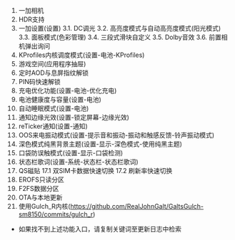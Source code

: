 1. 一加相机
2. HDR支持
3. 一加设置(设置)
  3.1. DC调光
  3.2. 高亮度模式与自动高亮度模式(阳光模式)
  3.3. 面板模式(色彩管理)
  3.4. 三段式滑块自定义
  3.5. Dolby音效
  3.6. 前置相机弹出询问
4. KProfiles内核调度模式(设置-电池-KProfiles)
5. 游戏空间(应用程序抽屉)
6. 定时AOD与息屏指纹解锁
7. PIN码快速解锁
8. 充电优化功能(设置-电池-优化充电)
9. 电池健康度与容量(设置-电池)
10. 自动睡眠模式(设置-电池)
11. 通知边缘光效(设置-锁定屏幕-边缘光效)
12. reTicker通知(设置-通知)
13. OOS来电振动模式(设置-提示音和振动-振动和触感反馈-铃声振动模式)
14. 深色模式纯黑背景主题(设置-显示-深色模式-使用纯黑主题)
15. 口袋防误触模式(设置-显示-口袋检测)
16. 状态栏歌词(设置-系统-状态栏-状态栏歌词)
17. QS磁贴
   17.1 双SIM卡数据快速切换
   17.2 刷新率快速切换
18. EROFS只读分区
19. F2FS数据分区
20. OTA与本地更新
21. 使用Gulch_R内核(https://github.com/RealJohnGalt/GaltsGulch-sm8150/commits/gulch_r)

* 如果找不到上述功能入口，请复制关键词至更新日志中检索
